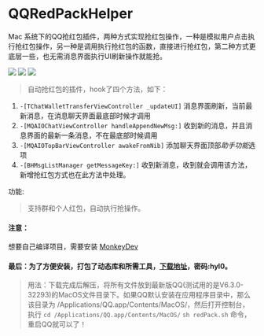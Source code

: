 # QQRedPackHelper
Mac 系统下的QQ抢红包插件，两种方式实现抢红包操作，一种是模拟用户点击执行抢红包操作，另一种是调用执行抢红包的函数，直接进行抢红包，第二种方式更底层一些，也无需消息界面执行UI刷新操作就能抢。

![](https://ws2.sinaimg.cn/large/006tNc79gy1fohan457dzj30tf0mtta7.jpg)
![](https://ws2.sinaimg.cn/large/006tNc79gy1fohao5m6hmj30tf0mtq4g.jpg)
![](https://ws1.sinaimg.cn/large/006tNc79gy1fohamphngaj30tf0mtwfy.jpg)

> 自动抢红包的插件，hook了四个方法，如下：

 1. ```-[TChatWalletTransferViewController _updateUI]``` 消息界面刷新，当前最新消息，在消息聊天界面最底部时候才调用
 2. ```-[MQAIOChatViewController handleAppendNewMsg:]``` 收到新的消息，并且消息界面的最新一条消息，不在最底部时候调用
 3. ```-[MQAIOTopBarViewController awakeFromNib]``` 添加聊天界面顶部*助手功能*选项
 4. ```-[BHMsgListManager getMessageKey:]``` 收到新消息，收到就会调用该方法，新增抢红包方式也在此方法中处理。
 
功能:
> 支持群和个人红包，自动执行抢操作。

#### 注意：
想要自己编译项目，需要安装 [MonkeyDev](https://github.com/AloneMonkey/MonkeyDev)

#### 最后：为了方便安装，打包了动态库和所需工具，[下载地址](https://pan.baidu.com/s/1ggYSUEB)，密码:hyl0。
> 用法：下载完成后解压，将所有文件放到最新版QQ(测试用的是V6.3.0-32293)的MacOS文件目录下。如果QQ默认安装在应用程序目录中，那么该目录为 /Applications/QQ.app/Contents/MacOS/，然后打开控制台，
执行 ```cd /Applications/QQ.app/Contents/MacOS/``` ```sh redPack.sh``` 命令，重启QQ就可以了！
